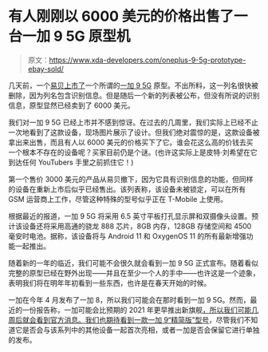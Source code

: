 # 有人刚刚以 6000 美元的价格出售了一台一加 9 5G 原型机

> 原文：<https://www.xda-developers.com/oneplus-9-5g-prototype-ebay-sold/>

几天前，一个[易贝上市了](https://twitter.com/MishaalRahman/status/1342628821284102144)一个所谓的[一加 9 5G](https://www.xda-developers.com/oneplus-9/) 原型。不出所料，这一列名很快被删除，因为列名包含识别信息。但是随后一个新的列表被公布，但没有所说的识别信息，原型显然已经卖到了 6000 美元。

我们对一加 9 5G 已经上市并不感到惊讶。在过去的几周里，我们实际上已经不止一次地看到了这款设备，现场图片展示了设计。但我们绝对震惊的是，这款设备被拿出来出售，而且有人以 6000 美元的价格买下了它。谁会花这么高的价钱去买一个根本不存在的设备呢？买家目前仍是个谜。(也许这实际上是皮特·刘希望在它到达任何 YouTubers 手里之前抓住它！)

第一个售价 3000 美元的产品从易贝撤下，因为它具有识别信息的功能，但同样的设备在重新上市后似乎已经售出。该列表称，该设备未被锁定，可以在所有 GSM 运营商上工作，尽管这种特殊的型号似乎正在 T-Mobile 上使用。

根据最近的报道，一加 9 5G 将采用 6.5 英寸平板打孔显示屏和双摄像头设置。预计该设备还将采用高通的骁龙 888 芯片，8GB 内存，128GB 存储空间和 4500 毫安时电池。据称，该设备将与 Android 11 和 OxygenOS 11 的所有最新增强功能一起推出。

随着新的一年的临近，我们可能不会很久就会看到一加 9 5G 正式宣布。随着看似完整的原型已经在野外出现——并且在至少一个人的手中——也许这是一个迹象，表明我们将在明年年初看到一些东西，也许是在春天开始的时候。

一加在今年 4 月发布了一加 8，所以我们可能会在那时看到一加 9 5G。然而，最近的一份报告称，一加可能会比预期的 2021 年更早推出新旗舰[，所以我们可能几周后就会看到官方消息。我们也期待看到](https://www.xda-developers.com/oneplus-9-reportedly-launching-earlier-than-expected-next-year/)[一款一加 9“精简版”型号](https://www.xda-developers.com/oneplus-9-lite-rumor-similar-hardware-oneplus-8t/)，尽管我们不知道它是否会与该系列中的其他设备一起首次亮相，或者一加是否会保留它进行单独的发布。